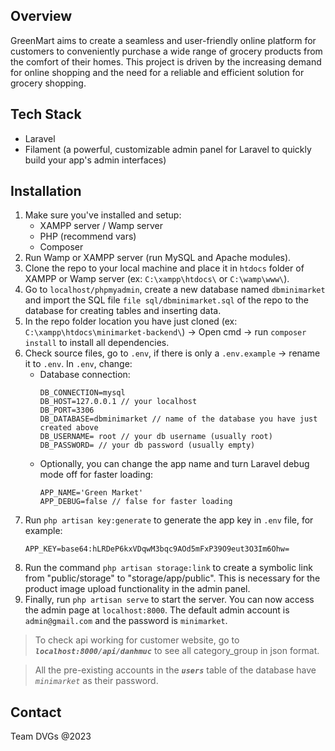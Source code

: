 ## Overview
GreenMart aims to create a seamless and user-friendly online platform for customers to conveniently purchase a wide range of grocery products from the comfort of their homes. This project is driven by the increasing demand for online shopping and the need for a reliable and efficient solution for grocery shopping.


## Tech Stack
* Laravel
* Filament (a powerful, customizable admin panel for Laravel to quickly build your app's admin interfaces)

## Installation 
1. Make sure you've installed and setup:
   - XAMPP server / Wamp server
   - PHP (recommend vars)
   - Composer
2. Run Wamp or XAMPP server (run MySQL and Apache modules).
3. Clone the repo to your local machine and place it in `htdocs` folder of XAMPP or Wamp server (ex: `C:\xampp\htdocs\` or `C:\wamp\www\`).
4. Go to `localhost/phpmyadmin`, create a new database named `dbminimarket` and import the SQL file `file sql/dbminimarket.sql` of the repo to the database for creating tables and inserting data.
5. In the repo folder location you have just cloned (ex: `C:\xampp\htdocs\minimarket-backend\`) -> Open cmd -> run `composer install` to install all dependencies.
6. Check source files, go to `.env`, if there is only a `.env.example` -> rename it to `.env`. In `.env`, change:
   - Database connection:
      ```
      DB_CONNECTION=mysql 
      DB_HOST=127.0.0.1 // your localhost 
      DB_PORT=3306 
      DB_DATABASE=dbminimarket // name of the database you have just created above
      DB_USERNAME= root // your db username (usually root)
      DB_PASSWORD= // your db password (usually empty)
      ```
   - Optionally, you can change the app name and turn Laravel debug mode off for faster loading:
      ```
      APP_NAME='Green Market'
      APP_DEBUG=false // false for faster loading
      ```
7. Run `php artisan key:generate` to generate the app key in `.env` file, for example:
   ```
   APP_KEY=base64:hLRDeP6kxVDqwM3bqc9AOd5mFxP39O9eut3O3Im6Ohw=
   ```
8. Run the command `php artisan storage:link` to create a symbolic link from "public/storage" to "storage/app/public". This is necessary for the product image upload functionality in the admin panel.
9. Finally, run `php artisan serve` to start the server. You can now access the admin page at `localhost:8000`. The default admin account is `admin@gmail.com` and the password is `minimarket`.

> To check api working for customer website, go to ***`localhost:8000/api/danhmuc`*** to see all category_group in json format.

> All the pre-existing accounts in the ***`users`*** table of the database have *`minimarket`* as their password.

## Contact
Team DVGs @2023